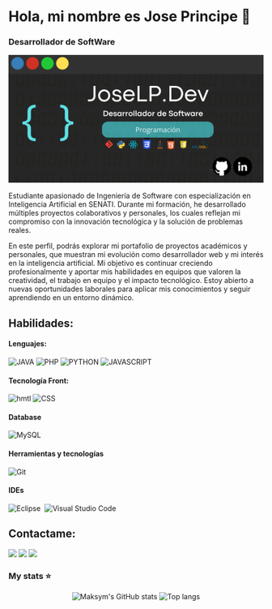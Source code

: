 # Hola, mi nombre es Jose Principe 👋
### Desarrollador de SoftWare

![./JoseLPrincipeDEV_github_JoseBanner.png](https://github.com/JoseLPrincipeDEV/JoseLPrincipeDEV/blob/main/JoseBanner.png)

Estudiante apasionado de Ingeniería de Software con especialización en Inteligencia Artificial en SENATI. Durante mi formación, he desarrollado múltiples proyectos colaborativos y personales, los cuales reflejan mi compromiso con la innovación tecnológica y la solución de problemas reales.

En este perfil, podrás explorar mi portafolio de proyectos académicos y personales, que muestran mi evolución como desarrollador web y mi interés en la inteligencia artificial.
Mi objetivo es continuar creciendo profesionalmente y aportar mis habilidades en equipos que valoren la creatividad, el trabajo en equipo y el impacto tecnológico. Estoy abierto a nuevas oportunidades laborales para aplicar mis conocimientos y seguir aprendiendo en un entorno dinámico.

## Habilidades:

#### Lenguajes:

![JAVA](https://img.shields.io/badge/JAVA-orange?style=flat-square)
![PHP](https://img.shields.io/badge/PHP-blue?style=flat-square)
![PYTHON](https://img.shields.io/badge/PYTHON-skyblue?style=flat-square)
![JAVASCRIPT](https://img.shields.io/badge/JAVASCRIPT-yellow?style=flat-square)

#### Tecnología Front:
![hmtl](https://img.shields.io/badge/HTML-orange)
![CSS](https://img.shields.io/badge/CSS-blue)

#### Database

![MySQL](https://img.shields.io/badge/MySQL-00000F?style=for-the-badge&logo=mysql&logoColor=white)&nbsp;

#### Herramientas y tecnologías

![Git](https://img.shields.io/badge/GIT-E44C30?style=for-the-badge&logo=git&logoColor=white)&nbsp;
<!-- ![AWS](https://img.shields.io/badge/Amazon_AWS-232F3E?style=flat&logo=amazon-aws&logoColor=white)&nbsp;
![Google Cloud](https://img.shields.io/badge/Google_Cloud-4285F4?style=flat&logo=google-cloud&logoColor=white)&nbsp; -->

#### IDEs

![Eclipse](https://img.shields.io/badge/Eclipse-FE7A16.svg?style=for-the-badge&logo=Eclipse&logoColor=white)&nbsp;
![Visual Studio Code](https://img.shields.io/badge/Visual%20Studio%20Code-0078d7.svg?style=for-the-badge&logo=visual-studio-code&logoColor=white)&nbsp;


## Contactame:

<p align = "center">

[<img src ="https://img.shields.io/badge/website-%23.svg?&style=for-the-badge&logo=www&logoColor=white%22&color=black">]()
[<img src="https://img.shields.io/badge/linkedin-%2312100E.svg?&style=for-the-badge&logo=linkedin&logoColor=white&color=black" />](https://www.linkedin.com/in/jose-luis-principe-lino-53706a268/)
[<img src="https://img.shields.io/badge/instagram-%2312100E.svg?&style=for-the-badge&logo=instagram&logoColor=white&color=black" />](https://www.instagram.com/jose_principe.l/)
</p>

### My stats ⭐

<div align="center">
<img alt="Maksym's GitHub stats" src="https://github-readme-stats.vercel.app/api?username=JoseLPrincipeDEV&show_icons=true&theme=transparent"/>
<img alt="Top langs" src="https://github-readme-stats.vercel.app/api/top-langs/?username=JoseLPrincipeDEV&layout=compact&&langs_count=8"/>
</div>
